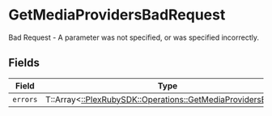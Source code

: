 # GetMediaProvidersBadRequest

Bad Request - A parameter was not specified, or was specified incorrectly.


## Fields

| Field                                                                                                              | Type                                                                                                               | Required                                                                                                           | Description                                                                                                        |
| ------------------------------------------------------------------------------------------------------------------ | ------------------------------------------------------------------------------------------------------------------ | ------------------------------------------------------------------------------------------------------------------ | ------------------------------------------------------------------------------------------------------------------ |
| `errors`                                                                                                           | T::Array<[::PlexRubySDK::Operations::GetMediaProvidersErrors](../../models/operations/getmediaproviderserrors.md)> | :heavy_minus_sign:                                                                                                 | N/A                                                                                                                |